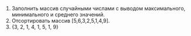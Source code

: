 1) Заполнить массив случайными числами с выводом максимального, минимального и среднего значений.
2) Отсортировать массив [5,6,3,2,5,1,4,9].
3) {3, 2, 1, 4, 1, 5, 1, 9}